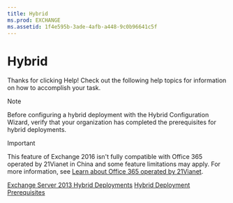 ```yaml
---
title: Hybrid
ms.prod: EXCHANGE
ms.assetid: 1f4e595b-3ade-4afb-a448-9c0b96641c5f
---
```



# Hybrid

Thanks for clicking Help! Check out the following help topics for information on how to accomplish your task.
  
    
    


> [!NOTE]
> Before configuring a hybrid deployment with the Hybrid Configuration Wizard, verify that your organization has completed the prerequisites for hybrid deployments. 
  
    
    


> [!IMPORTANT]
> This feature of Exchange 2016 isn't fully compatible with Office 365 operated by 21Vianet in China and some feature limitations may apply. For more information, see  [Learn about Office 365 operated by 21Vianet](https://go.microsoft.com/fwlink/?LinkId=313640). 
  
    
    

 [Exchange Server 2013 Hybrid Deployments](http://technet.microsoft.com/library/59e32000-4fcf-417f-a491-f1d8f9aeef9b.aspx) [Hybrid Deployment Prerequisites](http://technet.microsoft.com/library/e7454db0-fed4-4662-8890-9501126b1ba2.aspx)
